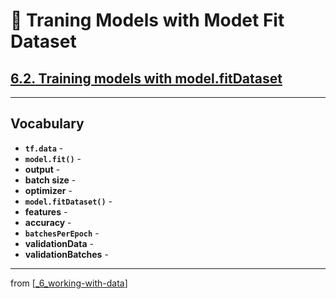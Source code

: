 # 🧮 Traning Models with Modet Fit Dataset

## [**6.2.** Training models with model.fitDataset](https://livebook.manning.com/book/deep-learning-with-javascript/chapter-6/73)

---

## **Vocabulary**

- **`tf.data`** -
- **`model.fit()`** -
- **output** -
- **batch size** -
- **optimizer** -
- **`model.fitDataset()`** -
- **features** -
- **accuracy** -
- **`batchesPerEpoch`** -
- **validationData** -
- **validationBatches** -

---
from [[_6_working-with-data]]

[//begin]: # "Autogenerated link references for markdown compatibility"
[_6_working-with-data]: ../_6_working-with-data.md "🧮 Working with Data"
[//end]: # "Autogenerated link references"